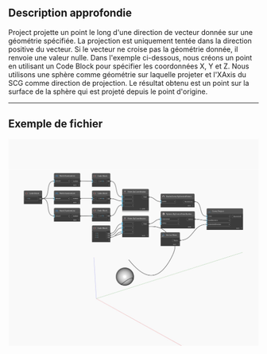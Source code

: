 ## Description approfondie
Project projette un point le long d'une direction de vecteur donnée sur une géométrie spécifiée. La projection est uniquement tentée dans la direction positive du vecteur. Si le vecteur ne croise pas la géométrie donnée, il renvoie une valeur nulle. Dans l'exemple ci-dessous, nous créons un point en utilisant un Code Block pour spécifier les coordonnées X, Y et Z. Nous utilisons une sphère comme géométrie sur laquelle projeter et l'XAxis du SCG comme direction de projection. Le résultat obtenu est un point sur la surface de la sphère qui est projeté depuis le point d'origine.
___
## Exemple de fichier

![Project](./Autodesk.DesignScript.Geometry.Curve.Project_img.jpg)

